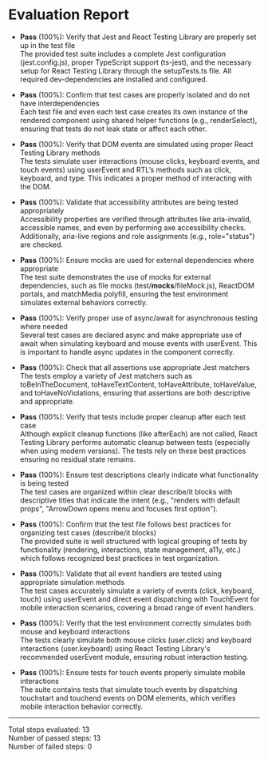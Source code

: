 # Evaluation Report

- **Pass** (100%): Verify that Jest and React Testing Library are properly set up in the test file  
  The provided test suite includes a complete Jest configuration (jest.config.js), proper TypeScript support (ts-jest), and the necessary setup for React Testing Library through the setupTests.ts file. All required dev-dependencies are installed and configured.

- **Pass** (100%): Confirm that test cases are properly isolated and do not have interdependencies  
  Each test file and even each test case creates its own instance of the rendered component using shared helper functions (e.g., renderSelect), ensuring that tests do not leak state or affect each other.

- **Pass** (100%): Verify that DOM events are simulated using proper React Testing Library methods  
  The tests simulate user interactions (mouse clicks, keyboard events, and touch events) using userEvent and RTL’s methods such as click, keyboard, and type. This indicates a proper method of interacting with the DOM.

- **Pass** (100%): Validate that accessibility attributes are being tested appropriately  
  Accessibility properties are verified through attributes like aria-invalid, accessible names, and even by performing axe accessibility checks. Additionally, aria-live regions and role assignments (e.g., role="status") are checked.

- **Pass** (100%): Ensure mocks are used for external dependencies where appropriate  
  The test suite demonstrates the use of mocks for external dependencies, such as file mocks (test/__mocks__/fileMock.js), ReactDOM portals, and matchMedia polyfill, ensuring the test environment simulates external behaviors correctly.

- **Pass** (100%): Verify proper use of async/await for asynchronous testing where needed  
  Several test cases are declared async and make appropriate use of await when simulating keyboard and mouse events with userEvent. This is important to handle async updates in the component correctly.

- **Pass** (100%): Check that all assertions use appropriate Jest matchers  
  The tests employ a variety of Jest matchers such as toBeInTheDocument, toHaveTextContent, toHaveAttribute, toHaveValue, and toHaveNoViolations, ensuring that assertions are both descriptive and appropriate.

- **Pass** (100%): Verify that tests include proper cleanup after each test case  
  Although explicit cleanup functions (like afterEach) are not called, React Testing Library performs automatic cleanup between tests (especially when using modern versions). The tests rely on these best practices ensuring no residual state remains.

- **Pass** (100%): Ensure test descriptions clearly indicate what functionality is being tested  
  The test cases are organized within clear describe/it blocks with descriptive titles that indicate the intent (e.g., "renders with default props", "ArrowDown opens menu and focuses first option").

- **Pass** (100%): Confirm that the test file follows best practices for organizing test cases (describe/it blocks)  
  The provided suite is well structured with logical grouping of tests by functionality (rendering, interactions, state management, a11y, etc.) which follows recognized best practices in test organization.

- **Pass** (100%): Validate that all event handlers are tested using appropriate simulation methods  
  The test cases accurately simulate a variety of events (click, keyboard, touch) using userEvent and direct event dispatching with TouchEvent for mobile interaction scenarios, covering a broad range of event handlers.

- **Pass** (100%): Verify that the test environment correctly simulates both mouse and keyboard interactions  
  The tests clearly simulate both mouse clicks (user.click) and keyboard interactions (user.keyboard) using React Testing Library's recommended userEvent module, ensuring robust interaction testing.

- **Pass** (100%): Ensure tests for touch events properly simulate mobile interactions  
  The suite contains tests that simulate touch events by dispatching touchstart and touchend events on DOM elements, which verifies mobile interaction behavior correctly.

---

Total steps evaluated: 13  
Number of passed steps: 13  
Number of failed steps: 0